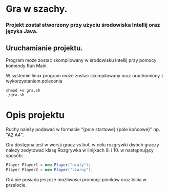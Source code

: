 # Gra w szachy.
### Projekt został stworzony przy użyciu środowiska Intellij oraz języka Java.

## Uruchamianie projektu.

Program może zostać skompilowany w środowisku Intellij przy pomocy komendy Run Main. 

W systemie linux program może zostać skompilowany oraz uruchomiony z wykorzystaniem polecenia
```shell
chmod +x gra.sh
./gra.sh
```

# Opis projektu

Ruchy należy podawać w formacie "{pole startowe} {pole końcowe}" np. "A2 A4".

Gra dostępna jest w wersji gracz vs bot, w celu rozgrywki dwóch graczy należy zedytować
klasę Rozgrywka w linijkach 9. i 10. w następnujący sposób:
```java
Player Player1 = new Player("bialy");
Player Player2 = new Player("czarny");
```

Gra nie posiada jeszcze możliwości promocji pionków oraz bicia w przelocie.
